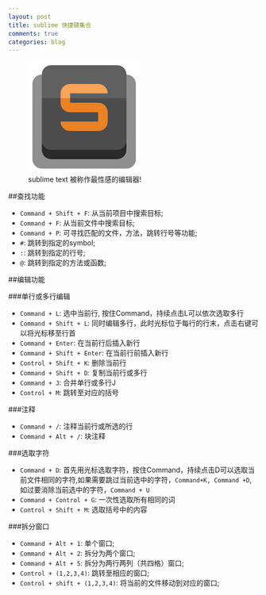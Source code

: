 ```yaml
---
layout: post
title: sublime 快捷键集合
comments: true
categories: blog
---
```


<figure>
    <img src="/images/sublime1.jpeg">
    <figcaption>sublime text 被称作最性感的编辑器!</figcaption>
</figure>

##查找功能

* `Command + Shift + F`: 从当前项目中搜索目标;
* `Command + F`: 从当前文件中搜索目标;
* `Command + P`: 可寻找匹配的文件，方法，跳转行号等功能;
* `#`: 跳转到指定的symbol;
* `:`: 跳转到指定的行号;
* `@`: 跳转到指定的方法或函数;


##编辑功能

###单行或多行编辑

* `Command + L`: 选中当前行, 按住Command，持续点击L可以依次选取多行
* `Command + Shift + L`: 同时编辑多行，此时光标位于每行的行末，点击右键可以将光标移至行首
* `Command + Enter`: 在当前行后插入新行
* `Command + Shift + Enter`: 在当前行前插入新行
* `Control + Shift + K`: 删除当前行
* `Command + Shift + D`: 复制当前行或多行
* `Command + J`: 合并单行或多行J
* `Control + M`: 跳转至对应的括号

###注释

* `Command + /`: 注释当前行或所选的行
* `Command + Alt + /`: 块注释

###选取字符

* `Command + D`: 首先用光标选取字符，按住Command，持续点击D可以选取当前文件相同的字符,如果需要跳过当前选中的字符，`Command+K, Command +D`,如过要消除当前选中的字符，`Command + U`
* `Command + Control + G`: 一次性选取所有相同的词
* `Control + Shift + M`: 选取括号中的内容


###拆分窗口

* `Command + Alt + 1`: 单个窗口;
* `Command + Alt + 2`: 拆分为两个窗口;
* `Command + Alt + 5`: 拆分为两行两列（共四格）窗口;
* `Control + (1,2,3,4)`: 跳转至相应的窗口;
* `Control + shift + (1,2,3,4)`: 将当前的文件移动到对应的窗口;